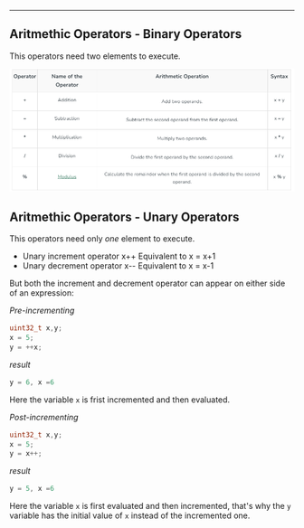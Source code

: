 
---

## Aritmethic Operators - Binary Operators
This operators need two elements to execute.

![alt text](image-1.png)

## Aritmethic Operators - Unary Operators
This operators need only _one_ element to execute.

- Unary increment operator x++   Equivalent to  x = x+1
- Unary decrement operator x--   Equivalent to  x = x-1

But both the increment and decrement operator can appear on either side of an expression:

_Pre-incrementing_
```C++
uint32_t x,y;
x = 5;
y = ++x;
```
_result_
```C++
y = 6, x =6
```
Here the variable `x` is frist incremented and then evaluated.

_Post-incrementing_
```C++
uint32_t x,y;
x = 5;
y = x++;
```
_result_
```C++
y = 5, x =6
```
Here the variable `x` is first evaluated and then incremented, that's why the `y` variable has the initial value of `x` instead of the incremented one.
